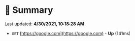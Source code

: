 # 📖 Summary
Last updated: **4/30/2021, 10:18:28 AM**

- `GET` [https://google.com](https://google.com) - **Up** (141ms)

